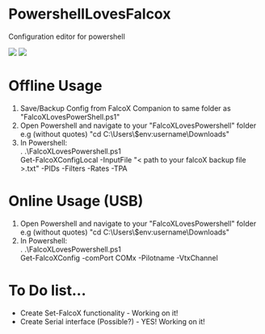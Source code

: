 # PowershellLovesFalcox
Configuration editor for powershell

<img src='https://github.com/tedelm/PowershellFalcox/blob/master/img/GetOnline.PNG'>
<img src='https://github.com/tedelm/PowershellFalcox/blob/master/img/GetLocal.PNG'>

# Offline Usage
1. Save/Backup Config from FalcoX Companion to same folder as "FalcoXLovesPowerShell.ps1"
2. Open Powershell and navigate to your "FalcoXLovesPowershell" folder </br> e.g (without quotes) "cd C:\Users\\$env:username\Downloads\"
3. In Powershell:</br>
. .\FalcoXLovesPowershell.ps1</br>
Get-FalcoXConfigLocal -InputFile "< path to your falcoX backup file >.txt"  -PIDs -Filters -Rates -TPA</br>

# Online Usage (USB)
1. Open Powershell and navigate to your "FalcoXLovesPowershell" folder </br> e.g (without quotes) "cd C:\Users\\$env:username\Downloads\"
2. In Powershell:</br>
. .\FalcoXLovesPowershell.ps1</br>
Get-FalcoXConfig -comPort COMx -Pilotname -VtxChannel

# To Do list...
* Create Set-FalcoX functionality - Working on it!
* Create Serial interface (Possible?) - YES! Working on it!
